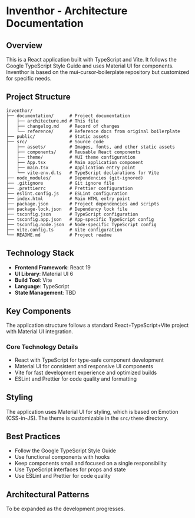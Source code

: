 # Inventhor - Architecture Documentation

## Overview
This is a React application built with TypeScript and Vite. It follows the Google TypeScript Style Guide and uses Material UI for components. Inventhor is based on the mui-cursor-boilerplate repository but customized for specific needs.

## Project Structure

```
inventhor/
├── documentation/      # Project documentation
│   ├── architecture.md # This file
│   ├── changelog.md    # Record of changes
│   └── reference/      # Reference docs from original boilerplate
├── public/             # Static assets
├── src/                # Source code
│   ├── assets/         # Images, fonts, and other static assets
│   ├── components/     # Reusable React components
│   ├── theme/          # MUI theme configuration
│   ├── App.tsx         # Main application component
│   ├── main.tsx        # Application entry point
│   └── vite-env.d.ts   # TypeScript declarations for Vite
├── node_modules/       # Dependencies (git-ignored)
├── .gitignore          # Git ignore file
├── .prettierrc         # Prettier configuration
├── eslint.config.js    # ESLint configuration
├── index.html          # Main HTML entry point
├── package.json        # Project dependencies and scripts
├── package-lock.json   # Dependency lock file
├── tsconfig.json       # TypeScript configuration
├── tsconfig.app.json   # App-specific TypeScript config
├── tsconfig.node.json  # Node-specific TypeScript config
├── vite.config.ts      # Vite configuration
└── README.md           # Project readme
```

## Technology Stack

- **Frontend Framework**: React 19
- **UI Library**: Material UI 6
- **Build Tool**: Vite
- **Language**: TypeScript
- **State Management**: TBD

## Key Components

The application structure follows a standard React+TypeScript+Vite project with Material UI integration.

### Core Technology Details

- React with TypeScript for type-safe component development
- Material UI for consistent and responsive UI components
- Vite for fast development experience and optimized builds
- ESLint and Prettier for code quality and formatting

## Styling
The application uses Material UI for styling, which is based on Emotion (CSS-in-JS). The theme is customizable in the `src/theme` directory.

## Best Practices
- Follow the Google TypeScript Style Guide
- Use functional components with hooks
- Keep components small and focused on a single responsibility
- Use TypeScript interfaces for props and state
- Use ESLint and Prettier for code quality

## Architectural Patterns

To be expanded as the development progresses. 